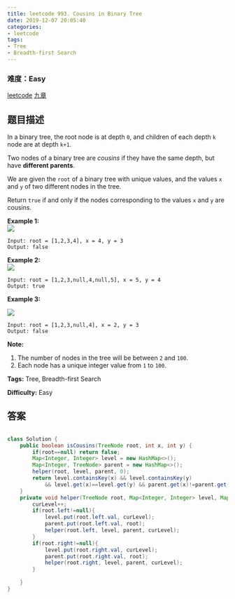 ```yaml
---
title: leetcode 993. Cousins in Binary Tree
date: 2019-12-07 20:05:40
categories:
- leetcode
tags:
- Tree
- Breadth-first Search
---
```

### 难度：Easy

<a href="https://leetcode.com/problems/cousins-in-binary-tree/">leetcode</a>
<a href="https://www.jiuzhang.com/solution/cousins-in-binary-tree/">九章</a>
## 题目描述
In a binary tree, the root node is at depth `0`, and children of each depth
`k` node are at depth `k+1`.

Two nodes of a binary tree are _cousins_ if they have the same depth, but have
**different parents**.

We are given the `root` of a binary tree with unique values, and the values
`x` and `y` of two different nodes in the tree.

Return `true` if and only if the nodes corresponding to the values `x` and `y`
are cousins.



**Example 1:  
![](https://assets.leetcode.com/uploads/2019/02/12/q1248-01.png)**
        
    Input: root = [1,2,3,4], x = 4, y = 3
    Output: false
    

**Example 2:  
![](https://assets.leetcode.com/uploads/2019/02/12/q1248-02.png)**
        
    Input: root = [1,2,3,null,4,null,5], x = 5, y = 4
    Output: true
    

**Example 3:**

**![](https://assets.leetcode.com/uploads/2019/02/13/q1248-03.png)**
        
    Input: root = [1,2,3,null,4], x = 2, y = 3
    Output: false



**Note:**

  1. The number of nodes in the tree will be between `2` and `100`.
  2. Each node has a unique integer value from `1` to `100`.




**Tags:** Tree, Breadth-first Search

**Difficulty:** Easy
## 答案
<!--more-->
```java

class Solution {
    public boolean isCousins(TreeNode root, int x, int y) {
        if(root==null) return false;
        Map<Integer, Integer> level = new HashMap<>();
        Map<Integer, TreeNode> parent = new HashMap<>();
        helper(root, level, parent, 0);
        return level.containsKey(x) && level.containsKey(y) 
            && level.get(x)==level.get(y) && parent.get(x)!=parent.get(y);
    }
    private void helper(TreeNode root, Map<Integer, Integer> level, Map<Integer, TreeNode> parent, int curLevel){
        curLevel++;
        if(root.left!=null){
            level.put(root.left.val, curLevel);
            parent.put(root.left.val, root);
            helper(root.left, level, parent, curLevel);
        }
        if(root.right!=null){
            level.put(root.right.val, curLevel);
            parent.put(root.right.val, root);
            helper(root.right, level, parent, curLevel);
        }
        
    }
}
```
